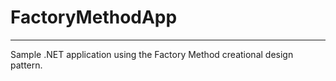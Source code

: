 # FactoryMethodApp
***********
Sample .NET application using the Factory Method creational design pattern.